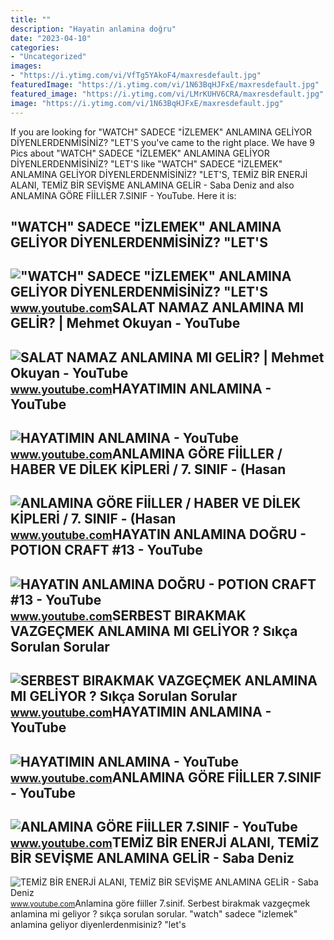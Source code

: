 ```yaml
---
title: ""
description: "Hayatin anlamina doğru"
date: "2023-04-10"
categories:
- "Uncategorized"
images:
- "https://i.ytimg.com/vi/VfTg5YAkoF4/maxresdefault.jpg"
featuredImage: "https://i.ytimg.com/vi/1N63BqHJFxE/maxresdefault.jpg"
featured_image: "https://i.ytimg.com/vi/LMrKUHV6CRA/maxresdefault.jpg"
image: "https://i.ytimg.com/vi/1N63BqHJFxE/maxresdefault.jpg"
---
```


If you are looking for "WATCH" SADECE "İZLEMEK" ANLAMINA GELİYOR DİYENLERDENMİSİNİZ? "LET'S you've came to the right place. We have 9 Pics about "WATCH" SADECE "İZLEMEK" ANLAMINA GELİYOR DİYENLERDENMİSİNİZ? "LET'S like "WATCH" SADECE "İZLEMEK" ANLAMINA GELİYOR DİYENLERDENMİSİNİZ? "LET'S, TEMİZ BİR ENERJİ ALANI, TEMİZ BİR SEVİŞME ANLAMINA GELİR - Saba Deniz and also ANLAMINA GÖRE FİİLLER 7.SINIF - YouTube. Here it is:

"WATCH" SADECE "İZLEMEK" ANLAMINA GELİYOR DİYENLERDENMİSİNİZ? "LET'S
--------------------------------------------------------------------

 !["WATCH" SADECE "İZLEMEK" ANLAMINA GELİYOR DİYENLERDENMİSİNİZ? "LET'S](https://i.ytimg.com/vi/1kmuDK4kPVM/maxresdefault.jpg) <small>www.youtube.com</small>SALAT NAMAZ ANLAMINA MI GELİR? | Mehmet Okuyan - YouTube
--------------------------------------------------------

 ![SALAT NAMAZ ANLAMINA MI GELİR? | Mehmet Okuyan - YouTube](https://i.ytimg.com/vi/VfTg5YAkoF4/maxresdefault.jpg) <small>www.youtube.com</small>HAYATIMIN ANLAMINA - YouTube
----------------------------

 ![HAYATIMIN ANLAMINA - YouTube](https://i.ytimg.com/vi/t88oD_UXqOE/maxresdefault.jpg) <small>www.youtube.com</small>ANLAMINA GÖRE FİİLLER / HABER VE DİLEK KİPLERİ / 7. SINIF - (Hasan
------------------------------------------------------------------

 ![ANLAMINA GÖRE FİİLLER / HABER VE DİLEK KİPLERİ / 7. SINIF - (Hasan](https://i.ytimg.com/vi/JqvSgnSc_Go/maxresdefault.jpg) <small>www.youtube.com</small>HAYATIN ANLAMINA DOĞRU - POTION CRAFT #13 - YouTube
---------------------------------------------------

 ![HAYATIN ANLAMINA DOĞRU - POTION CRAFT #13 - YouTube](https://i.ytimg.com/vi/1N63BqHJFxE/maxresdefault.jpg) <small>www.youtube.com</small>SERBEST BIRAKMAK VAZGEÇMEK ANLAMINA MI GELİYOR ? Sıkça Sorulan Sorular
----------------------------------------------------------------------

 ![SERBEST BIRAKMAK VAZGEÇMEK ANLAMINA MI GELİYOR ? Sıkça Sorulan Sorular](https://i.ytimg.com/vi/vNARWtRWoIE/maxresdefault.jpg) <small>www.youtube.com</small>HAYATIMIN ANLAMINA - YouTube
----------------------------

 ![HAYATIMIN ANLAMINA - YouTube](https://i.ytimg.com/vi/LMrKUHV6CRA/maxresdefault.jpg) <small>www.youtube.com</small>ANLAMINA GÖRE FİİLLER 7.SINIF - YouTube
---------------------------------------

 ![ANLAMINA GÖRE FİİLLER 7.SINIF - YouTube](https://i.ytimg.com/vi/AfWXlPpjJR8/maxresdefault.jpg) <small>www.youtube.com</small>TEMİZ BİR ENERJİ ALANI, TEMİZ BİR SEVİŞME ANLAMINA GELİR - Saba Deniz
---------------------------------------------------------------------

 ![TEMİZ BİR ENERJİ ALANI, TEMİZ BİR SEVİŞME ANLAMINA GELİR - Saba Deniz](https://i.ytimg.com/vi/Y15FBtTNgNk/maxresdefault.jpg) <small>www.youtube.com</small>Anlamina göre fi̇i̇ller 7.sinif. Serbest birakmak vazgeçmek anlamina mi geli̇yor ? sıkça sorulan sorular. "watch" sadece "i̇zlemek" anlamina geli̇yor di̇yenlerdenmi̇si̇ni̇z? "let's
